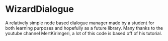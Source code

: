 # WizardDialogue
A relatively simple node based dialogue manager made by a student for both learning purposes and hopefully as a future library. Many thanks to the youtube channel MertKirimgeri, a lot of this code is based off of his tutorial.
